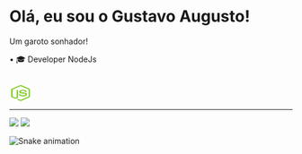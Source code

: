 # Olá, eu sou o Gustavo Augusto!
Um garoto sonhador!

• 🎓 Developer NodeJs 
 
<div style="display: inline_block">

<div style="display: inline_block"><br>
  <img align="center" alt="Gustavo-NodeJs" height="30" width="40" src="https://raw.githubusercontent.com/devicons/devicon/master/icons/nodejs/nodejs-plain.svg">
</div>

<hr>

  [<img src = "https://img.shields.io/badge/instagram-%23E4405F.svg?&style=for-the-badge&logo=instagram&logoColor=white">](https://www.instagram.com/_guaugust/) [<img src="https://img.shields.io/badge/linkedin-%230077B5.svg?&style=for-the-badge&logo=linkedin&logoColor=white" />](https://www.linkedin.com/in/gustavo-augusto-/)

![Snake animation](https://github.com/codethi/codethi/blob/output/github-contribution-grid-snake.svg)
